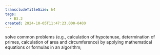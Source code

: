 ```yaml
---
transcludeTitleSize: h4
tags:
  - B3.2
created: 2024-10-05T11:47:23.000-0400
---
```

solve common problems (e.g., calculation of hypotenuse, determination of primes, calculation of area and circumference) by applying mathematical equations or formulas in an algorithm;